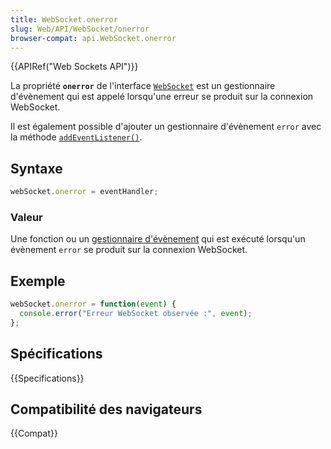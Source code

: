 ```yaml
---
title: WebSocket.onerror
slug: Web/API/WebSocket/onerror
browser-compat: api.WebSocket.onerror
---
```

{{APIRef("Web Sockets API")}}

La propriété **`onerror`** de l'interface [`WebSocket`](/fr/docs/Web/API/WebSocket) est un gestionnaire d'évènement qui est appelé lorsqu'une erreur se produit sur la connexion WebSocket.

Il est également possible d'ajouter un gestionnaire d'évènement `error` avec la méthode [`addEventListener()`](/fr/docs/Web/API/EventTarget/addEventListener).

## Syntaxe

```js
webSocket.onerror = eventHandler;
```

### Valeur

Une fonction ou un [gestionnaire d'évènement](/fr/docs/Web/Events/Event_handlers) qui est exécuté lorsqu'un évènement `error` se produit sur la connexion WebSocket.

## Exemple

```js
webSocket.onerror = function(event) {
  console.error("Erreur WebSocket observée :", event);
};
```

## Spécifications

{{Specifications}}

## Compatibilité des navigateurs

{{Compat}}
